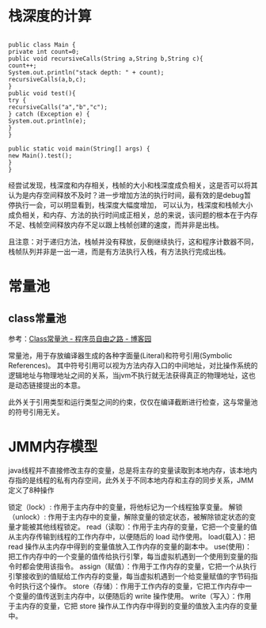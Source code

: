 
# 栈深度的计算



```
  
public class Main {  
private int count=0;  
public void recursiveCalls(String a,String b,String c){  
count++;  
System.out.println("stack depth: " + count);  
recursiveCalls(a,b,c);  
}  
public void test(){  
try {  
recursiveCalls("a","b","c");  
} catch (Exception e) {  
System.out.println(e);  
}  
}  
  
public static void main(String[] args) {  
new Main().test();  
}  
}
```

经尝试发现，栈深度和内存相关，栈帧的大小和栈深度成负相关，这是否可以将其认为是内存空间释放不及时？进一步增加方法的执行时间，最有效的是debug暂停执行一会，可以明显看到，栈深度大幅度增加，
可以认为，栈深度和栈帧大小成负相关，和内存、方法的执行时间成正相关，总的来说，该问题的根本在于内存不足、栈帧空间释放内存不足以跟上栈帧创建的速度，而并非是出栈。

且注意：对于递归方法，栈帧并没有释放，反倒继续执行，这和程序计数器不同，栈帧队列并非是一出一进，而是有方法执行入栈，有方法执行完成出栈。





# 常量池

## class常量池

参考：[Class常量池 - 程序员自由之路 - 博客园](https://www.cnblogs.com/54chensongxia/p/13708731.html)

常量池，用于存放编译器生成的各种字面量(Literal)和符号引用(Symbolic References)。
其中符号引用可以视为方法内存入口的中间地址，对比操作系统的逻辑地址与物理地址之间的关系，当jvm不执行就无法获得真正的物理地址，这也是动态链接提出的本意。

此外关于引用类型和运行类型之间的约束，仅仅在编译截断进行检查，这与常量池的符号引用无关。



# JMM内存模型

java线程并不直接修改主存的变量，总是将主存的变量读取到本地内存，该本地内存指的是线程的私有内存空间，此外关于不同本地内存和主存的同步关系，JMM定义了8种操作

锁定（lock）: 作用于主内存中的变量，将他标记为一个线程独享变量。
解锁（unlock）: 作用于主内存中的变量，解除变量的锁定状态，被解除锁定状态的变量才能被其他线程锁定。
read（读取）：作用于主内存的变量，它把一个变量的值从主内存传输到线程的工作内存中，以便随后的 load 动作使用。
load(载入)：把 read 操作从主内存中得到的变量值放入工作内存的变量的副本中。
use(使用)：把工作内存中的一个变量的值传给执行引擎，每当虚拟机遇到一个使用到变量的指令时都会使用该指令。
assign（赋值）：作用于工作内存的变量，它把一个从执行引擎接收到的值赋给工作内存的变量，每当虚拟机遇到一个给变量赋值的字节码指令时执行这个操作。
store（存储）：作用于工作内存的变量，它把工作内存中一个变量的值传送到主内存中，以便随后的 write 操作使用。
write（写入）：作用于主内存的变量，它把 store 操作从工作内存中得到的变量的值放入主内存的变量中。



